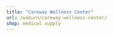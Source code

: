 ```yaml
---
title: "Careway Wellness Center"
url: /woburn/careway-wellness-center/
shop: medical supply
---
```

